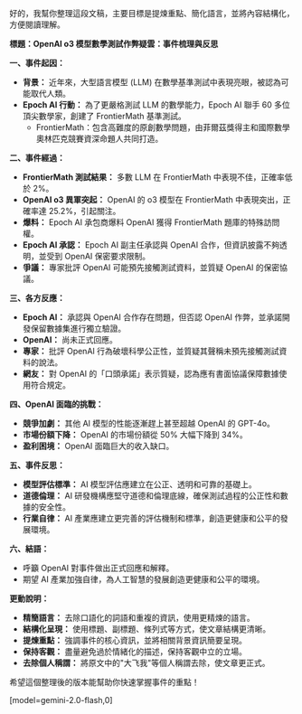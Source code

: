 好的，我幫你整理這段文稿，主要目標是提煉重點、簡化語言，並將內容結構化，方便閱讀理解。

**標題：OpenAI o3 模型數學測試作弊疑雲：事件梳理與反思**

**一、事件起因：**

*   **背景：** 近年來，大型語言模型 (LLM) 在數學基準測試中表現亮眼，被認為可能取代人類。
*   **Epoch AI 行動：** 為了更嚴格測試 LLM 的數學能力，Epoch AI 聯手 60 多位頂尖數學家，創建了 FrontierMath 基準測試。
    *   FrontierMath：包含高難度的原創數學問題，由菲爾茲獎得主和國際數學奧林匹克競賽資深命題人共同打造。

**二、事件經過：**

*   **FrontierMath 測試結果：** 多數 LLM 在 FrontierMath 中表現不佳，正確率低於 2%。
*   **OpenAI o3 異軍突起：** OpenAI 的 o3 模型在 FrontierMath 中表現突出，正確率達 25.2%，引起關注。
*   **爆料：** Epoch AI 承包商爆料 OpenAI 獲得 FrontierMath 題庫的特殊訪問權。
*   **Epoch AI 承認：** Epoch AI 副主任承認與 OpenAI 合作，但資訊披露不夠透明，並受到 OpenAI 保密要求限制。
*   **爭議：** 專家批評 OpenAI 可能預先接觸測試資料，並質疑 OpenAI 的保密協議。

**三、各方反應：**

*   **Epoch AI：** 承認與 OpenAI 合作存在問題，但否認 OpenAI 作弊，並承諾開發保留數據集進行獨立驗證。
*   **OpenAI：** 尚未正式回應。
*   **專家：** 批評 OpenAI 行為破壞科學公正性，並質疑其聲稱未預先接觸測試資料的說法。
*   **網友：** 對 OpenAI 的「口頭承諾」表示質疑，認為應有書面協議保障數據使用符合規定。

**四、OpenAI 面臨的挑戰：**

*   **競爭加劇：** 其他 AI 模型的性能逐漸趕上甚至超越 OpenAI 的 GPT-4o。
*   **市場份額下降：** OpenAI 的市場份額從 50% 大幅下降到 34%。
*   **盈利困境：** OpenAI 面臨巨大的收入缺口。

**五、事件反思：**

*   **模型評估標準：** AI 模型評估應建立在公正、透明和可靠的基礎上。
*   **道德倫理：** AI 研發機構應堅守道德和倫理底線，確保測試過程的公正性和數據的安全性。
*   **行業自律：** AI 產業應建立更完善的評估機制和標準，創造更健康和公平的發展環境。

**六、結語：**

*   呼籲 OpenAI 對事件做出正式回應和解釋。
*   期望 AI 產業加強自律，為人工智慧的發展創造更健康和公平的環境。

**更動說明：**

*   **精簡語言：** 去除口語化的詞語和重複的資訊，使用更精煉的語言。
*   **結構化呈現：** 使用標題、副標題、條列式等方式，使文章結構更清晰。
*   **提煉重點：** 強調事件的核心資訊，並將相關背景資訊簡要呈現。
*   **保持客觀：** 盡量避免過於情緒化的描述，保持客觀中立的立場。
*   **去除個人稱謂：** 將原文中的"大飞我"等個人稱謂去除，使文章更正式。

希望這個整理後的版本能幫助你快速掌握事件的重點！

[model=gemini-2.0-flash,0]
